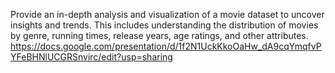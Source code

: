 Provide an in-depth analysis and visualization of a movie dataset to uncover insights and trends. This includes understanding the distribution of movies by genre, running times, release years, age ratings, and other attributes.
https://docs.google.com/presentation/d/1f2N1UckKkoOaHw_dA9cqYmqfvPYFeBHNlUCGRSnvirc/edit?usp=sharing
